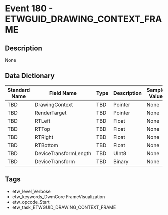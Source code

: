 # Event 180 - ETWGUID_DRAWING_CONTEXT_FRAME

## Description
None

## Data Dictionary
|Standard Name|Field Name|Type|Description|Sample Value|
|---|---|---|---|---|
|TBD|DrawingContext|TBD|Pointer|None|None|
|TBD|RenderTarget|TBD|Pointer|None|None|
|TBD|RTLeft|TBD|Float|None|None|
|TBD|RTTop|TBD|Float|None|None|
|TBD|RTRight|TBD|Float|None|None|
|TBD|RTBottom|TBD|Float|None|None|
|TBD|DeviceTransformLength|TBD|UInt8|None|None|
|TBD|DeviceTransform|TBD|Binary|None|None|

## Tags
* etw_level_Verbose
* etw_keywords_DwmCore FrameVisualization
* etw_opcode_Start
* etw_task_ETWGUID_DRAWING_CONTEXT_FRAME